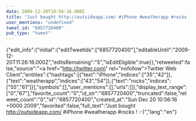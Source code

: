 ```yaml
---
date: 2009-12-20T10:56:16.000Z
title: "Just bought http://outsideapp.com/ #iPhone #weatherapp #rocks ! :-)″"
user_mentions: "undefined"
tweet_id: "6857720400"
pub_type: "tweet"
---
```

{"edit_info":{"initial":{"editTweetIds":["6857720400"],"editableUntil":"2009-12-20T11:26:16.000Z","editsRemaining":"5","isEditEligible":true}},"retweeted":false,"source":"<a href=\"http://twitter.com\" rel=\"nofollow\">Twitter Web Client</a>","entities":{"hashtags":[{"text":"iPhone","indices":["35","42"]},{"text":"weatherapp","indices":["43","54"]},{"text":"rocks","indices":["55","61"]}],"symbols":[],"user_mentions":[],"urls":[]},"display_text_range":["0","67"],"favorite_count":"0","id_str":"6857720400","truncated":false,"retweet_count":"0","id":"6857720400","created_at":"Sun Dec 20 10:56:16 +0000 2009","favorited":false,"full_text":"Just bought http://outsideapp.com/ #iPhone #weatherapp #rocks ! :-)","lang":"en"}
